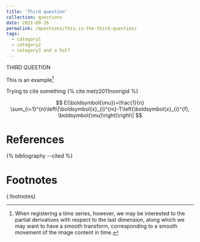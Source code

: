 ```yaml
---
title: 'Third question'
collection: questions
date: 2021-09-26
permalink: /questions/this-is-the-third-question/
tags:
  - category1
  - category2
  - category3 and a half
---
```


THIRD QUESTION

This is an example[^1]

Trying to cite something {% cite metz2011nonrigid %}


$$
E(\boldsymbol{\mu})=\frac{1}{n} \sum_{i=1}^{n}\left\|\boldsymbol{x}_{i}^{m}-T\left(\boldsymbol{x}_{i}^{f}, \boldsymbol{\mu}\right)\right\|
$$

# References

{% bibliography --cited %}

# Footnotes
{:footnotes}

[^1]:
    When registering a time series, however, we may be interested to the
    partial derivatives with respect to the last dimension, along which we may
    want to have a smooth transform, corresponding to a smooth movement of the
    image content in time.
